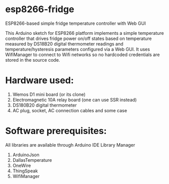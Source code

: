 # esp8266-fridge
ESP8266-based simple fridge temperature controller with Web GUI

This Arduino sketch for ESP8266 platform implements a simple temperature controller that drives fridge power on/off states based on temperature measured by DS18B20 digital thermometer readings and temperature/hysteresis parameters configured via a Web GUI.
It uses WifiManager to connect to Wifi networks so no hardcoded credentials are stored in the source code.

Hardware used:
==============
1. Wemos D1 mini board (or its clone)
2. Electromagnetic 10A relay board (one can use SSR instead)
3. DS180B20 digital thermometer
4. AC plug, socket, AC connection cables and some case

Software prerequisites:
======================
All libraries are available through Arduino IDE Library Manager

1. ArduinoJson
2. DallasTemperature
3. OneWire
4. ThingSpeak
5. WifiManager
